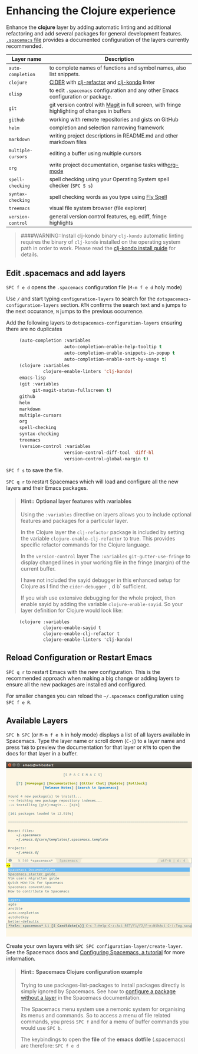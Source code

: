 # Enhancing the Clojure experience

Enhance the **clojure** layer by adding automatic linting and additional refactoring and add several packages for general development features. [`.spacemacs` file](https://github.com/practicalli/spacemacs-config/blob/master/.spacemacs.d/init.el) provides a documented configuration of the layers currently recommended.

| Layer name         | Description                                                                                                                                                             |
|--------------------|-------------------------------------------------------------------------------------------------------------------------------------------------------------------------|
| `auto-completion`  | to complete names of functions and symbol names, also list snippets.                                                                                                  |
| `clojure`          | [CIDER](https://docs.cider.mx) with [clj-refactor](https://github.com/clojure-emacs/clj-refactor.el/wiki) and [clj-kondo](https://github.com/borkdude/clj-kondo) linter |
| `elisp`            | to edit `.spacemacs` configuration and any other Emacs configuration or package.                                                                                        |
| `git`              | git version control with [Magit](https://magit.vc/) in full screen, with fringe highlighting of changes in buffers                                                      |
| `github`           | working with remote repositories and gists on GitHub                                                                                                                    |
| `helm`             | completion and selection narrowing framework                                                                                                                            |
| `markdown`         | writing project descriptions in README.md and other markdown files                                                                                                      |
| `multiple-cursors` | editing a buffer using multiple cursors                                                                                                                                 |
| `org`              | write project documentation, organise tasks with[org-mode](https://orgmode.org/)                                                                                        |
| `spell-checking`   | spell checking using your Operating System spell checker (`SPC S s`)                                                                                                    |
| `syntax-checking`  | spell checking words as you type using [Fly Spell](https://www.emacswiki.org/emacs/FlySpell)                                                                            |
| `treemacs`         | visual file system browser (file explorer)                                                                                                                              |
| `version-control`  | general version control features, eg. ediff, fringe highlights                                                                                                          |

> ####WARNING::Install clj-kondo binary
>`clj-kondo` automatic linting requires the binary of `clj-kondo` installed on the operating system path in order to work.
> Please read the [clj-kondo install guide](https://github.com/borkdude/clj-kondo/blob/master/doc/install.md) for details.


## Edit .spacemacs and add layers

`SPC f e d` opens the `.spacemacs` configuration file (`M-m f e d` holy mode)

Use `/` and start typing `configuration-layers` to search for the `dotspacemacs-configuration-layers` section.  `RTN` confirms the search text and `n` jumps to the next occurance, `N` jumps to the previous occurrence.

Add the following layers to `dotspacemacs-configuration-layers` ensuring there are no duplicates

```lisp
     (auto-completion :variables
                      auto-completion-enable-help-tooltip t
                      auto-completion-enable-snippets-in-popup t
                      auto-completion-enable-sort-by-usage t)
     (clojure :variables
              clojure-enable-linters 'clj-kondo)
     emacs-lisp
     (git :variables
          git-magit-status-fullscreen t)
     github
     helm
     markdown
     multiple-cursors
     org
     spell-checking
     syntax-checking
     treemacs
     (version-control :variables
                      version-control-diff-tool 'diff-hl
                      version-control-global-margin t)
```

`SPC f s` to save the file.

`SPC q r` to restart Spacemacs which will load and configure all the new layers and their Emacs packages.


> #### Hint:: Optional layer features with :variables
> Using the `:variables` directive on layers allows you to include optional features and packages for a particular layer.
>
> In the Clojure layer the `clj-refactor` package is included by setting the variable `clojure-enable-clj-refactor` to true.  This provides specific refactor commands for the Clojure language.
>
> In the `version-control` layer The `:variables`  `git-gutter-use-fringe` to display changed lines in your working file in the fringe (margin) of the current buffer.
>
> I have not included the sayid debugger in this enhanced setup for Clojure as I find the `cider-debugger `, d b` sufficient.
>
> If you wish use extensive debugging for the whole project, then enable sayid by adding the variable `clojure-enable-sayid`.  So your layer definition for Clojure would look like:
```
     (clojure :variables
              clojure-enable-sayid t
              clojure-enable-clj-refactor t
              clojure-enable-linters 'clj-kondo)
```


## Reload Configuration or Restart Emacs

`SPC q r` to restart Emacs with the new configuration.  This is the recommended approach when making a big change or adding layers to ensure all the new packages are installed and configured.

For smaller changes you can reload the `~/.spacemacs` configuration using `SPC f e R`.


## Available Layers

`SPC h SPC` (or `M-m f e h` in holy mode) displays a list of all layers available in Spacemacs.  Type the layer name or scroll down (`C-j`) to a layer name and press `TAB` to preview the documentation for that layer or `RTN` to open the docs for that layer in a buffer.

![Helm layers](/images/spacemacs-helm-layers-list.png)

Create your own layers with `SPC SPC configuration-layer/create-layer`.  See the Spacemacs docs and [Configuring Spacemacs, a tutorial](http://thume.ca/howto/2015/03/07/configuring-spacemacs-a-tutorial/) for more information.


> #### Hint:: Spacemacs Clojure configuration example
>
> Trying to use packages-list-packages to install packages directly is simply ignored by Spacemacs.  See how to [configure a package without a layer](http://spacemacs.org/doc/DOCUMENTATION.html#without-a-layer) in the Spacemacs documentation.
>
> The Spacemacs menu system use a nemonic system for organising its menus and commands.  So to access a menu of file related commands, you press `SPC f` and for a menu of buffer commands you would use `SPC b`.
>
> The keybindings to open the **file** of the **emacs** **dotfile** (.spacemacs) are therefore: `SPC f e d`
